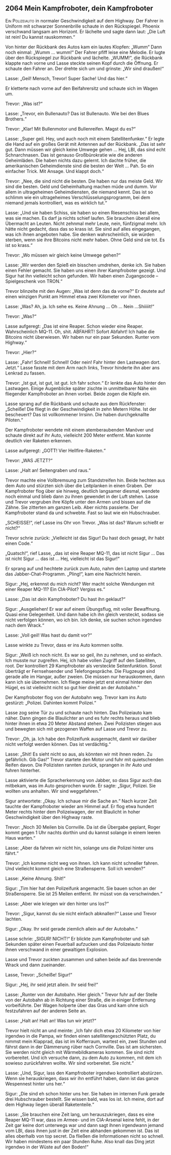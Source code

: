 ## **2064** Mein Kampfroboter, dein Kampfroboter

<span style="font-variant:small-caps;">Ein Polizeiauto</span> in normaler Geschwindigkeit auf dem Highway.
Der Fahrer in Uniform mit schwarzer Sonnenbrille schaute in den Rückspiegel.
Phoenix verschwand langsam am Horizont.
Er lächelte und sagte dann laut: „Die Luft ist rein! Du kannst rauskommen.“

Von hinter der Rückbank des Autos kam ein lautes Klopfen: „Wumm“
Dann noch einmal: „Wumm ... wumm!“
Der Fahrer pfiff leise eine Melodie.
Er lugte über den Rückspiegel zur Rückbank und lächelte.
„WUMM!“, die Rückbank klappte nach vorne und Lasse steckte seinen Kopf durch die Öffnung.
Er schaute den Fahrer an.
Der drehte sich um und grinste: „Wir sind draußen!“

Lasse: „Geil!
Mensch, Trevor!
Super Sache!
Und das hier.“

Er kletterte nach vorne auf den Beifahrersitz und schaute sich im Wagen um.

Trevor: „Was ist?“

Lasse: „Trevor, ein Bullenauto?
Das ist Bullenauto.
Wie bei den Blues Brothers.“

Trevor: „Klar!
Mit Bullenmotor und Bullenreifen.
Magst du es?“

Lasse: „Super geil.
Hey, und auch noch mit einem Satellitenfunker.“
Er legte die Hand auf ein großes Gerät mit Antennen auf der Rückbank.
„Das ist sehr gut.
Dann müssen wir gleich keine Umwege gehen ...
Hej, LBI, das sind echt Schnarchnasen.
Das ist genauso Großbürokratie wie die anderen Geheimläden.
Die haben nichts dazu gelernt.
Ich dachte früher, die amerikanischen Geheimdienste sind die besten der Welt ... Pah.
So ein einfacher Trick.
Mit Ansage.
Und klappt doch.“

Trevor: „Nee, die sind nicht die besten.
Die haben nur das meiste Geld.
Wir sind die besten.
Geld und Geheimhaltung machen müde und dumm.
Vor allem in ultrageheimen Geheimdiensten, die niemand kennt.
Das ist so schlimm wie ein ultrageheimes Verschlüsselungsprogramm, bei dem niemand jemals kontrolliert, was es wirklich tut.“

Lasse: „Und sie haben Schiss, sie haben so einen Riesenschiss bei allem, was sie machen.
Es darf ja nichts schief laufen.
Sie brauchen überall eine Übermacht an Leuten.
Nicht zehnmal mehr Leute, nein, fünfzigmal mehr.
Ich hätte nicht gedacht, dass das so krass ist.
Sie sind auf alles eingegangen, was ich ihnen angeboten habe.
Sie denken wahrscheinlich, sie würden sterben, wenn sie ihre Bitcoins nicht mehr haben.
Ohne Geld sind sie tot.
Es ist so krass.“

Trevor: „Wo müssen wir gleich keine Umwege gehen?“

Lasse: „Wir werden den Spieß ein bisschen umdrehen, denke ich.
Sie haben einen Fehler gemacht.
Sie haben uns einen ihrer Kampfroboter gezeigt.
Und Sigur hat ihn vielleicht schon gefunden.
Wir haben einen Zugangscode – Spielgeschenk von TRON.“

Trevor blinzelte mit den Augen: „Was ist denn das da vorne?“
Er deutete auf einen winzigen Punkt am Himmel etwa zwei Kilometer vor ihnen.

Lasse: „Was?
Ah, ja.
Ich sehe es.
Keine Ahnung ... Oh ... Nein ...Shiiiiit!“

Trevor: „Was?“

Lasse aufgeregt: „Das ist eine Reaper.
Schon wieder eine Reaper.
Wahrscheinlich MQ-11.
Oh, shit.
ABFAHRT!
Sofort Abfahrt!
Ich habe die Bitcoins nicht überwiesen.
Wir haben nur ein paar Sekunden.
Runter vom Highway.“

Trevor: „Hier?“

Lasse: „Fahr!
Schnell!
Schnell!
Oder nein!
Fahr hinter den Lastwagen dort.
Jetzt.“
Lasse fasste mit dem Arm nach links, Trevor hinderte ihn aber ans Lenkrad zu fassen.

Trevor: „Ist gut, ist gut, ist gut.
Ich fahr schon.“
Er lenkte das Auto hinter den Lastwagen.
Einige Augenblicke später zischte in unmittelbarer Nähe ein fliegender Kampfroboter an ihnen vorbei.
Beide zogen die Köpfe ein.

Lasse sprang auf die Rückbank und schaute aus dem Rückfenster: „Scheiße!
Die fliegt in der Geschwindigkeit in zehn Metern Höhe.
Ist der bescheuert?
Das ist vollkommener Irrsinn.
Die haben durchgeknallte Piloten.“

Der Kampfroboter wendete mit einem atemberaubenden Manöver und schaute direkt auf ihr Auto, vielleicht 200 Meter entfernt.
Man konnte deutlich vier Raketen erkennen.

Lasse aufgeregt: „GOTT!
Vier Hellfire-Raketen.“

Trevor: „WAS JETZT?“

Lasse: „Halt an!
Seitengraben und raus.“

Trevor machte eine Vollbremsung zum Standstreifen hin.
Beide hechten aus dem Auto und stürzten sich über die Leitplanken in einen Graben.
Der Kampfroboter flog über sie hinweg, deutlich langsamer diesmal, wendete noch einmal und blieb dann zu ihnen gewendet in der Luft stehen.
Lasse und Trevor vergruben ihre Köpfe unter den Armen und bissen auf die Zähne.
Sie zitterten am ganzen Leib.
Aber nichts passierte.
Der Kampfroboter stand da und schwebte.
Fast so laut wie ein Hubschrauber.

„SCHEISSE!“, rief Lasse ins Ohr von Trevor.
„Was ist das?
Warum schießt er nicht?“

Trevor schrie zurück: „Vielleicht ist das Sigur!
Du hast doch gesagt, ihr habt einen Code.“

„Quatsch!“, rief Lasse, „das ist eine Reaper MQ-11, das ist nicht Sigur ...
Das ist nicht Sigur ... das ist ... Hej, vielleicht ist das Sigur!“

Er sprang auf und hechtete zurück zum Auto, nahm den Laptop und startete das Jabber-Chat-Programm.
„Pling!“, kam eine Nachricht herein.

Sigur: „Hej, erkennst du mich nicht?
Wer macht solche Wendungen mit einer Reaper MQ-11?
Ein CIA-Pilot?
Vergiss es.“

Lasse: „Das ist <em>dein</em> Kampfroboter?
Du hast ihn geklaut?“

Sigur: „Ausgeliehen!
Er war auf einem Übungsflug, mit voller Bewaffnung.
Quasi eine Gelegenheit.
Und dann habe ich ihn gleich versteckt, sodass sie nicht verfolgen können, wo ich bin.
Ich denke, sie suchen schon irgendwo nach dem Wrack.“

Lasse: „Voll geil!
Was hast du damit vor?“

Lasse winkte zu Trevor, dass er ins Auto kommen sollte.

Sigur: „Weiß ich noch nicht.
Es war so geil, ihn zu nehmen, und so einfach.
Ich musste nur zugreifen.
Hej, ich habe vollen Zugriff auf den Satelliten, root.
Der kontrolliert 29 Kampfroboter als versteckte Seitenfunktion.
Sonst überträgt er Fernsehsender und Telefongespräche.
Die Flugzeuge sind gerade alle im Hangar, außer zweien.
Die müssen nur herauskommen, dann kann ich sie übernehmen.
Ich fliege meine jetzt erst einmal hinter den Hügel, es ist vielleicht nicht so gut hier direkt an der Autobahn.“

Der Kampfroboter flog von der Autobahn weg.
Trevor kam ins Auto gestürzt: „Polizei.
Dahinten kommt Polizei.“

Lasse zog seine Tür zu und schaute nach hinten.
Das Polizeiauto kam näher.
Dann gingen die Blaulichter an und es fuhr rechts heraus und blieb hinter ihnen in etwa 20 Meter Abstand stehen.
Zwei Polizisten stiegen aus und bewegten sich mit gezogenen Waffen auf Lasse und Trevor zu.

Trevor: „Oh, ja.
Ich habe den Polizeifunk ausgemacht, damit wir darüber nicht verfolgt werden können.
Das ist verdächtig.“

Lasse: „Shit!
Es sieht nicht so aus, als könnten wir mit ihnen reden.
Zu gefährlich.
Gib Gas!“
Trevor startete den Motor und fuhr mit quietschenden Reifen davon.
Die Polizisten rannten zurück, sprangen in ihr Auto und fuhren hinterher.

Lasse aktivierte die Spracherkennung von Jabber, so dass Sigur auch das mitbekam, was im Auto gesprochen wurde.
Er sagte: „Sigur, Polizei.
Sie wollten uns anhalten.
Wir sind weggefahren.“

Sigur antwortete: „Okay.
Ich schaue mir die Sache an.“ Nach kurzer Zeit tauchte der Kampfroboter wieder am Himmel auf.
Er flog etwa hundert Meter rechts hinter dem Polizeiwagen, der mit Blaulicht in hoher Geschwindigkeit über den Highway raste.

Trevor: „Noch 30 Meilen bis Cornville.
Da ist die Übergabe geplant, Roger kommt gegen 1 Uhr nachts dorthin und du kannst solange in einem leeren Haus warten.“

Lasse: „Aber da fahren wir nicht hin, solange uns die Polizei hinter uns fährt.“

Trevor: „Ich komme nicht weg von ihnen.
Ich kann nicht schneller fahren.
Und vielleicht kommt gleich eine Straßensperre.
Soll ich wenden?“

Lasse: „Keine Ahnung.
Shit!“

Sigur: „Tim hier hat den Polizeifunk angemacht.
Sie bauen schon an der Straßensperre.
Sie ist 25 Meilen entfernt.
Ihr müsst von da verschwinden.“

Lasse: „Aber wie kriegen wir den hinter uns los?“

Trevor: „Sigur, kannst du sie nicht einfach abknallen?“
Lasse und Trevor lachten.

Sigur: „Okay.
Ihr seid gerade ziemlich allein auf der Autobahn.“

Lasse schrie: „SIGUR! NICHT!“
Er blickte zum Kampfroboter und sah Sekunden später einen Feuerball aufzucken und das Polizeiauto hinter ihnen verschwand in einer gewaltigen Explosion.

Lasse und Trevor zuckten zusammen und sahen beide auf das brennende Wrack und dann zueinander.

Lasse, Trevor: „Scheiße! Sigur!“

Sigur: „Hej, ihr seid jetzt allein.
Ihr seid frei!“

Lasse: „Runter von der Autobahn.
Hier gleich.“
Trevor fuhr auf der Stelle von der Autobahn ab in Richtung einer Straße, die in einiger Entfernung vorbeiführte.
Der Wagen holperte über das Gras und kam ohne sich festzufahren auf der anderen Seite an.

Lasse: „Halt an! Halt an!
Was tun wir jetzt?“

Trevor hielt nicht an und meinte: „Ich fahr dich etwa 20 Kilometer von hier irgendwo in die Pampa, wir finden einen satellitengeschützten Platz, du nimmst mein Klapprad, das ist im Kofferraum, wartest ein, zwei Stunden und fährst dann in der Dämmerung rüber nach Cornville.
Das ist am sichersten.
Sie werden nicht gleich mit Wärmebildkameras kommen.
Sie sind nicht vorbereitet.
Und ich versuche dann, zu dem Auto zu kommen, mit dem ich sowieso zurückfahren wollte.
Wir sind vorbereitet.
Sie nicht.“

Lasse: „Und, Sigur, lass den Kampfroboter irgendwo kontrolliert abstürzen.
Wenn sie herauskriegen, dass wir ihn entführt haben, dann ist das ganze Wespennest hinter uns her.“

Sigur: „Die sind eh schon hinter uns her.
Sie haben im internen Funk gerade drei Hubschrauber bestellt.
Sie wissen bald, was los ist.
Ich meine, dort auf dem Highway liegen überall Raketenteile.“

Lasse: „Sie brauchen eine Zeit lang, um herauszukriegen, dass es eine Reaper MQ-11 war, dass im Armee- und im CIA-Arsenal keine fehlt, in der Zeit gar keine dort unterwegs war und dann sagt ihnen irgendwann jemand vom LBI, dass ihnen just in der Zeit eine abhanden gekommen ist.
Das ist alles oberhalb von top secret.
Da fließen die Informationen nicht so schnell.
Wir haben mindestens ein paar Stunden Ruhe.
Also knall das Ding jetzt irgendwo in der Wüste auf den Boden!“

